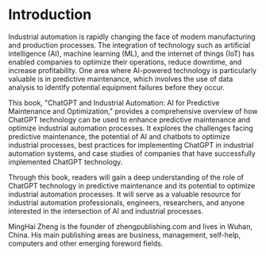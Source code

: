 # Introduction

Industrial automation is rapidly changing the face of modern manufacturing and production processes. The integration of technology such as artificial intelligence (AI), machine learning (ML), and the internet of things (IoT) has enabled companies to optimize their operations, reduce downtime, and increase profitability. One area where AI-powered technology is particularly valuable is in predictive maintenance, which involves the use of data analysis to identify potential equipment failures before they occur.

This book, "ChatGPT and Industrial Automation: AI for Predictive Maintenance and Optimization," provides a comprehensive overview of how ChatGPT technology can be used to enhance predictive maintenance and optimize industrial automation processes. It explores the challenges facing predictive maintenance, the potential of AI and chatbots to optimize industrial processes, best practices for implementing ChatGPT in industrial automation systems, and case studies of companies that have successfully implemented ChatGPT technology.

Through this book, readers will gain a deep understanding of the role of ChatGPT technology in predictive maintenance and its potential to optimize industrial automation processes. It will serve as a valuable resource for industrial automation professionals, engineers, researchers, and anyone interested in the intersection of AI and industrial processes.

MingHai Zheng is the founder of zhengpublishing.com and lives in Wuhan, China. His main publishing areas are business, management, self-help, computers and other emerging foreword fields.
